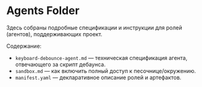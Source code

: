 # Agents Folder

Здесь собраны подробные спецификации и инструкции для ролей (агентов), поддерживающих проект.

Содержание:
- `keyboard-debounce-agent.md` — техническая спецификация агента, отвечающего за скрипт дебаунса.
- `sandbox.md` — как включить полный доступ к песочнице/окружению.
- `manifest.yaml` — декларативное описание ролей и артефактов.

